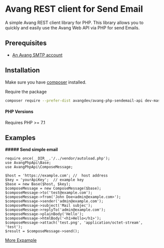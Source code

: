 # Avang REST client for Send Email

A simple Avang REST client library for PHP. This library allows you to quickly and easily use the Avang Web API via PHP for send Emails.
## Prerequisites

-   [An Avang SMTP account](https://avangemail.com/smtp)

## Installation

Make sure you have [composer](https://getcomposer.org) installed.

Require the package
```bash
composer require --prefer-dist avangdev/avang-php-sendemail-api dev-master
``` 

#### PHP Versions

Requires PHP >= 7.1

## Examples
**##### Send simple email** 

    require_once(__DIR__.'/../vendor/autoload.php');
    use AvangPhpApi\Base;
    use AvangPhpApi\ComposeMessage;
    
    $host = 'https://example.com'; //  host address
    $key = 'yourApiKey';  // example key
    $base = new Base($host, $key);
    $composeMessage = new ComposeMessage($base);
    $composeMessage->to('test@example.com');
    $composeMessage->from('John Doe<admin@example.com>');
    $composeMessage->sender('admin@example.com');
    $composeMessage->subject('Mail subjec');
    $composeMessage->replyTo('admin@example.com');
    $composeMessage->plainBody('Hello');
    $composeMessage->htmlBody('<h1>Hello</h1>');
    $composeMessage->attach('test.png', 'application/octet-stream', 'test');
    $result = $composeMessage->send();

[More Expample](https://github.com/avangdev/avang-php-sendemail-api/tree/master/examples)

